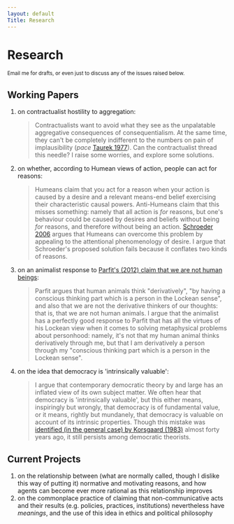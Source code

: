 ```yaml
---
layout: default
Title: Research
---
```


# Research

<small>Email me for drafts, or even just to discuss any of the issues raised below.</small>

## Working Papers

1. on contractualist hostility to aggregation:
    > Contractualists want to avoid what they see as the unpalatable aggregative consequences of consequentialism. At the same time, they can't be completely indifferent to the numbers on pain of implausibility (*pace* [Taurek 1977](https://www.jstor.org/stable/2264945)). Can the contractualist thread this needle? I raise some worries, and explore some solutions.

2. on whether, according to Humean views of action, people can act for reasons:
    > Humeans claim that you act for a reason when your action is caused by a desire and a relevant means-end belief exercising their characteristic causal powers. Anti-Humeans claim that this misses something: namely that all action is *for* reasons, but one's behaviour could be caused by desires and beliefs without being *for* reasons, and therefore without being an action. [Schroeder 2006](https://oxford.universitypressscholarship.com/view/10.1093/acprof:oso/9780199299508.001.0001/acprof-9780199299508) argues that Humeans can overcome this problem by appealing to the attentional phenomenology of desire. I argue that Schroeder's proposed solution fails because it conflates two kinds of reasons.

3. on an animalist response to [Parfit's (2012) claim that we are not human beings](https://www.cambridge.org/core/journals/philosophy/article/we-are-not-human-beings1/D9289B6416C760FFBF81544ED9B57E5E):
    > Parfit argues that human animals think "derivatively", "by having a conscious thinking part which is a person in the Lockean sense", and also that we are not the derivative thinkers of our thoughts: that is, that we are not human animals. I argue that the animalist has a perfectly good response to Parfit that has all the virtues of his Lockean view when it comes to solving metaphysical problems about personhood: namely, it's not that my human animal thinks derivatively through me, but that I am derivatively a person through my "conscious thinking part which is a person in the Lockean sense". 

4. on the idea that democracy is 'intrinsically valuable':
    > I argue that contemporary democratic theory by and large has an inflated view of its own subject matter. We often hear that democracy is 'intrinsically valuable', but this either means, inspiringly but wrongly, that democracy is of fundamental value, or it means, rightly but mundanely, that democracy is valuable on account of its intrinsic properties. Though this mistake was [identified (in the general case) by Korsgaard (1983)](https://www.jstor.org/stable/2184924) almost forty years ago, it still persists among democratic theorists.

## Current Projects

1. on the relationship between (what are normally called, though I dislike this way of putting it) normative and motivating reasons, and how agents can become ever more rational as this relationship improves
2. on the commonplace practice of claiming that non-communicative acts and their results (e.g. policies, practices, institutions) nevertheless have *meanings*, and the use of this idea in ethics and political philosophy
